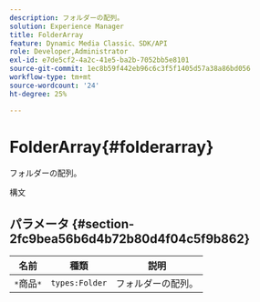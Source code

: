 ```yaml
---
description: フォルダーの配列。
solution: Experience Manager
title: FolderArray
feature: Dynamic Media Classic、SDK/API
role: Developer,Administrator
exl-id: e7de5cf2-4a2c-41e5-ba2b-7052bb5e8101
source-git-commit: 1ec8b59f442eb96c6c3f5f1405d57a38a86bd056
workflow-type: tm+mt
source-wordcount: '24'
ht-degree: 25%

---
```


# FolderArray{#folderarray}

フォルダーの配列。

構文

## パラメータ {#section-2fc9bea56b6d4b72b80d4f04c5f9b862}

| 名前 | 種類 | 説明 |
|---|---|---|
| `*`商品`*` | `types:Folder` | フォルダーの配列。 |
